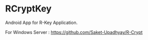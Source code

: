 # RCryptKey
Android App for R-Key Application.

For Windows Server : https://github.com/Saket-Upadhyay/R-Crypt


